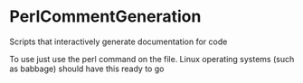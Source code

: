 PerlCommentGeneration
=====================

Scripts that interactively generate documentation for code

To use just use the perl command on the file. Linux operating systems (such as babbage) should have this ready to go
